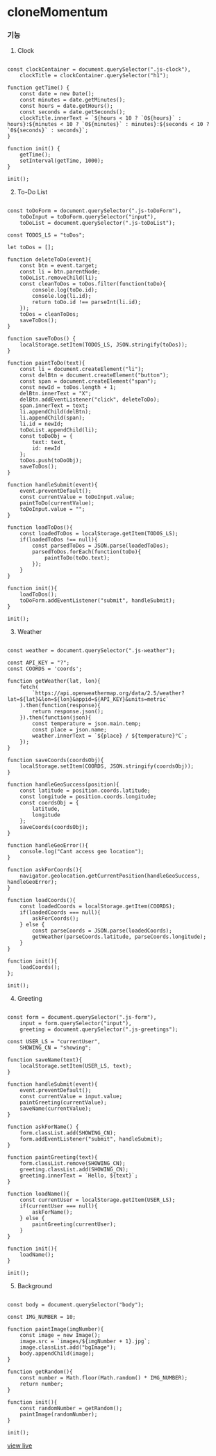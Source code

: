 # cloneMomentum

### 기능
1. Clock
<pre><code>
const clockContainer = document.querySelector(".js-clock"),
    clockTitle = clockContainer.querySelector("h1");

function getTime() {
    const date = new Date();
    const minutes = date.getMinutes();
    const hours = date.getHours();
    const seconds = date.getSeconds();
    clockTitle.innerText = `${hours < 10 ? `0${hours}` : hours}:${minutes < 10 ? `0${minutes}` : minutes}:${seconds < 10 ? `0${seconds}` : seconds}`;
}

function init() {
    getTime();
    setInterval(getTime, 1000);
}

init();
</code></pre>
2. To-Do List
<pre><code>
const toDoForm = document.querySelector(".js-toDoForm"),
    toDoInput = toDoForm.querySelector("input"),
    toDoList = document.querySelector(".js-toDoList");

const TODOS_LS = "toDos";

let toDos = [];

function deleteToDo(event){
    const btn = event.target;
    const li = btn.parentNode;
    toDoList.removeChild(li);
    const cleanToDos = toDos.filter(function(toDo){
        console.log(toDo.id);
        console.log(li.id);
        return toDo.id !== parseInt(li.id);
    });
    toDos = cleanToDos;
    saveToDos();
}

function saveToDos() {
    localStorage.setItem(TODOS_LS, JSON.stringify(toDos));
}

function paintToDo(text){
    const li = document.createElement("li");
    const delBtn = document.createElement("button");
    const span = document.createElement("span");
    const newId = toDos.length + 1;
    delBtn.innerText = "X";
    delBtn.addEventListener("click", deleteToDo);
    span.innerText = text;
    li.appendChild(delBtn);
    li.appendChild(span);
    li.id = newId;
    toDoList.appendChild(li);
    const toDoObj = {
        text: text,
        id: newId
    };
    toDos.push(toDoObj);
    saveToDos();
}

function handleSubmit(event){
    event.preventDefault();
    const currentValue = toDoInput.value;
    paintToDo(currentValue);
    toDoInput.value = "";
}

function loadToDos(){
    const loadedToDos = localStorage.getItem(TODOS_LS);
    if(loadedToDos !== null){
        const parsedToDos = JSON.parse(loadedToDos);
        parsedToDos.forEach(function(toDo){
            paintToDo(toDo.text);
        });
    }
}

function init(){
    loadToDos();
    toDoForm.addEventListener("submit", handleSubmit);
}

init();
</code></pre>
3. Weather
<pre><code>
const weather = document.querySelector(".js-weather");

const API_KEY = "?";
const COORDS = 'coords';

function getWeather(lat, lon){
    fetch(
        `https://api.openweathermap.org/data/2.5/weather?lat=${lat}&lon=${lon}&appid=${API_KEY}&units=metric`
    ).then(function(response){
        return response.json();
    }).then(function(json){
        const temperature = json.main.temp;
        const place = json.name;
        weather.innerText = `${place} / ${temperature}°C`;
    });
}

function saveCoords(coordsObj){
    localStorage.setItem(COORDS, JSON.stringify(coordsObj));
}

function handleGeoSuccess(position){
    const latitude = position.coords.latitude;
    const longitude = position.coords.longitude;
    const coordsObj = {
        latitude,
        longitude
    };
    saveCoords(coordsObj); 
}

function handleGeoError(){
    console.log("Cant access geo location");
}

function askForCoords(){
    navigator.geolocation.getCurrentPosition(handleGeoSuccess, handleGeoError);
}

function loadCoords(){
    const loadedCoords = localStorage.getItem(COORDS);
    if(loadedCoords === null){
        askForCoords();
    } else {
        const parseCoords = JSON.parse(loadedCoords);
        getWeather(parseCoords.latitude, parseCoords.longitude);
    }
}

function init(){
    loadCoords();
};

init();
</code></pre>
4. Greeting
<pre><code>
const form = document.querySelector(".js-form"),
    input = form.querySelector("input"),
    greeting = document.querySelector(".js-greetings");

const USER_LS = "currentUser", 
    SHOWING_CN = "showing";

function saveName(text){
    localStorage.setItem(USER_LS, text);
}

function handleSubmit(event){
    event.preventDefault();
    const currentValue = input.value;
    paintGreeting(currentValue);
    saveName(currentValue);
}

function askForName() {
    form.classList.add(SHOWING_CN);
    form.addEventListener("submit", handleSubmit);
}

function paintGreeting(text){
    form.classList.remove(SHOWING_CN);
    greeting.classList.add(SHOWING_CN);
    greeting.innerText = `Hello, ${text}`;
}

function loadName(){
    const currentUser = localStorage.getItem(USER_LS);
    if(currentUser === null){
        askForName();
    } else {
        paintGreeting(currentUser);
    }
}

function init(){
    loadName();
}

init();
</code></pre>

5. Background
<pre><code>
const body = document.querySelector("body");

const IMG_NUMBER = 10;

function paintImage(imgNumber){
    const image = new Image();
    image.src = `images/${imgNumber + 1}.jpg`;
    image.classList.add("bgImage");
    body.appendChild(image);
}

function getRandom(){
    const number = Math.floor(Math.random() * IMG_NUMBER);
    return number;
}

function init(){
    const randomNumber = getRandom();
    paintImage(randomNumber);
}

init();
</code></pre>

[view live](https://seogineer.github.io/cloneMomentum/)
